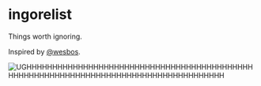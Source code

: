 ingorelist
==========

Things worth ignoring.

Inspired by [@wesbos](http://twitter.com/wesbos). 

![UGHHHHHHHHHHHHHHHHHHHHHHHHHHHHHHHHHHHHHHHHHHHHHHHHHHHHHHHHHHHHHHHHHHHHHHHHHHHHHHHHHHHHHH](http://wes.io/RSuR/UGHHHHHHHHHHHHH)
